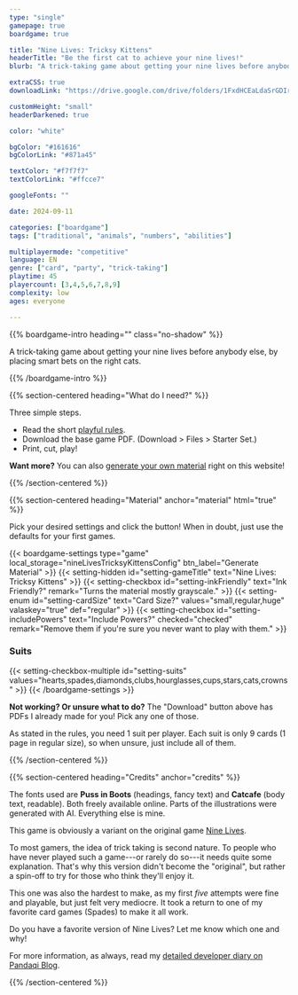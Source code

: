 ```yaml
---
type: "single"
gamepage: true
boardgame: true

title: "Nine Lives: Tricksy Kittens"
headerTitle: "Be the first cat to achieve your nine lives!"
blurb: "A trick-taking game about getting your nine lives before anybody else, by placing smart bets on the right cats."

extraCSS: true
downloadLink: "https://drive.google.com/drive/folders/1FxdHCEaLdaSrGDIrCx5yZHMx6P07_Ios"

customHeight: "small"
headerDarkened: true

color: "white"

bgColor: "#161616"
bgColorLink: "#871a45"

textColor: "#f7f7f7"
textColorLink: "#ffcce7"

googleFonts: ""

date: 2024-09-11

categories: ["boardgame"]
tags: ["traditional", "animals", "numbers", "abilities"]

multiplayermode: "competitive"
language: EN
genre: ["card", "party", "trick-taking"]
playtime: 45
playercount: [3,4,5,6,7,8,9]
complexity: low
ages: everyone

---
```


<div class="bg-cats"></div>

{{% boardgame-intro heading="" class="no-shadow" %}}

A trick-taking game about getting your nine lives before anybody else, by placing smart bets on the right cats.

{{% /boardgame-intro %}}

{{% section-centered heading="What do I need?" %}}

Three simple steps.
* Read the short [playful rules](rules).
* Download the base game PDF. (Download > Files > Starter Set.)
* Print, cut, play!

**Want more?** You can also [generate your own material](#material) right on this website!

{{% /section-centered %}}

{{% section-centered heading="Material" anchor="material" html="true" %}}

<p>Pick your desired settings and click the button! When in doubt, just use the defaults for your first games.</p>

{{< boardgame-settings type="game" local_storage="nineLivesTricksyKittensConfig" btn_label="Generate Material" >}}
	{{< setting-hidden id="setting-gameTitle" text="Nine Lives: Tricksy Kittens" >}}
  {{< setting-checkbox id="setting-inkFriendly" text="Ink Friendly?" remark="Turns the material mostly grayscale." >}}
  {{< setting-enum id="setting-cardSize" text="Card Size?" values="small,regular,huge" valaskey="true" def="regular" >}}
  {{< setting-checkbox id="setting-includePowers" text="Include Powers?" checked="checked" remark="Remove them if you're sure you never want to play with them." >}}
  <h3>Suits</h3>
  {{< setting-checkbox-multiple id="setting-suits" values="hearts,spades,diamonds,clubs,hourglasses,cups,stars,cats,crowns" >}}
{{< /boardgame-settings >}}

<p class="settings-remark"><strong>Not working? Or unsure what to do?</strong> The "Download" button above has PDFs I already made for you! Pick any one of those.</p>

<p class="settings-remark">As stated in the rules, you need 1 suit per player. Each suit is only 9 cards (1 page in regular size), so when unsure, just include all of them.</p>

{{% /section-centered %}}

{{% section-centered heading="Credits" anchor="credits" %}}

The fonts used are **Puss in Boots** (headings, fancy text) and **Catcafe** (body text, readable). Both freely available online. Parts of the illustrations were generated with AI. Everything else is mine.

This game is obviously a variant on the original game [Nine Lives](https://pandaqi.com/nine-lives).

To most gamers, the idea of trick taking is second nature. To people who have never played such a game---or rarely do so---it needs quite some explanation. That's why this version didn't become the "original", but rather a spin-off to try for those who think they'll enjoy it.

This one was also the hardest to make, as my first _five_ attempts were fine and playable, but just felt very mediocre. It took a return to one of my favorite card games (Spades) to make it all work.

Do you have a favorite version of Nine Lives? Let me know which one and why!

For more information, as always, read my [detailed developer diary on Pandaqi Blog](/blog/boardgames/nine-lives-tricksy-kittens).

{{% /section-centered %}}